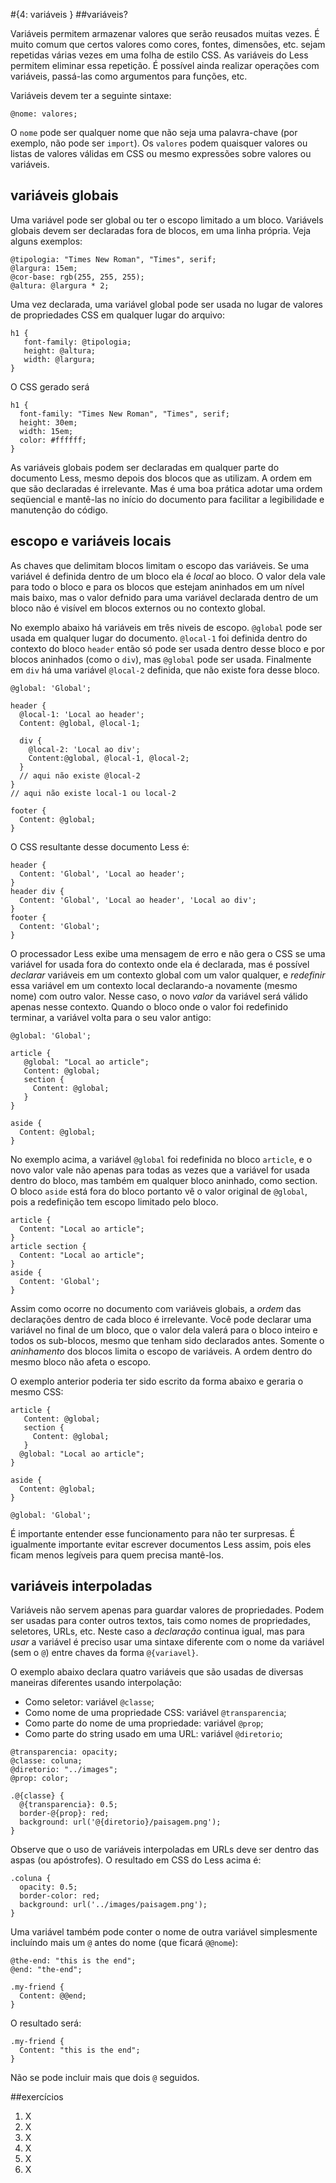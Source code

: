 #{4: variáveis }
##variáveis?

Variáveis permitem armazenar valores que serão reusados muitas vezes. É muito comum que certos valores como cores, fontes, dimensões, etc. sejam repetidas várias vezes em uma folha de estilo CSS. As variáveis do Less permitem eliminar essa repetição. É possível ainda realizar operações com variáveis, passá-las como argumentos para funções, etc.

Variáveis devem ter a seguinte sintaxe:

```
@nome: valores;
```

O `nome` pode ser qualquer nome que não seja uma palavra-chave (por exemplo, não pode ser `import`). Os `valores` podem quaisquer valores ou listas de valores válidas em CSS ou mesmo expressões sobre valores ou variáveis. 

## variáveis globais

Uma variável pode ser global ou ter o escopo limitado a um bloco. Variávels globais devem ser declaradas fora de blocos, em uma linha própria. Veja alguns exemplos:

```
@tipologia: "Times New Roman", "Times", serif;
@largura: 15em;
@cor-base: rgb(255, 255, 255);
@altura: @largura * 2;
```

Uma vez declarada, uma variável global pode ser usada no lugar de valores de propriedades CSS em qualquer lugar do arquivo:

```
h1 {
   font-family: @tipologia;
   height: @altura;
   width: @largura;
}
```

O CSS gerado será

```
h1 {
  font-family: "Times New Roman", "Times", serif;
  height: 30em;
  width: 15em;
  color: #ffffff;
}
```

As variáveis globais podem ser declaradas em qualquer parte do documento Less, mesmo depois dos blocos que as utilizam. A ordem em que são declaradas é irrelevante. Mas é uma boa prática adotar uma ordem seqüencial e mantê-las no início do documento para facilitar a legibilidade e manutenção do código.

## escopo e variáveis locais
As chaves que delimitam blocos limitam o escopo das variáveis. Se uma variável é definida dentro de um bloco ela é *local* ao bloco. O valor dela vale para todo o bloco e para os blocos que estejam aninhados em um nível mais baixo, mas o valor defnido para uma variável declarada dentro de um bloco não é visível em blocos externos ou no contexto global.

No exemplo abaixo há variáveis em três niveis de escopo. `@global` pode ser usada em qualquer lugar do documento. `@local-1` foi definida dentro do contexto do bloco `header` então só pode ser usada dentro desse bloco e por blocos aninhados (como o `div`), mas `@global` pode ser usada. Finalmente em `div` há uma variável `@local-2` definida, que não existe fora desse bloco.

```
@global: 'Global';

header {
  @local-1: 'Local ao header';
  Content: @global, @local-1;

  div {
    @local-2: 'Local ao div';
    Content:@global, @local-1, @local-2;
  }
  // aqui não existe @local-2
}
// aqui não existe local-1 ou local-2

footer {
  Content: @global;
}
```
O CSS resultante desse documento Less é:

```
header {
  Content: 'Global', 'Local ao header';
}
header div {
  Content: 'Global', 'Local ao header', 'Local ao div';
}
footer {
  Content: 'Global';
}
```

O processador Less exibe uma mensagem de erro e não gera o CSS se uma variável for usada fora do contexto onde ela é declarada, mas é possível *declarar* variáveis em um contexto global com um valor qualquer, e *redefinir* essa variável em um contexto local declarando-a novamente (mesmo nome) com outro valor. Nesse caso, o novo *valor*  da variável será válido apenas nesse contexto. Quando o bloco onde o valor foi redefinido terminar, a variável volta para o seu valor antigo:

```
@global: 'Global';

article {
   @global: "Local ao article";
   Content: @global;
   section {
     Content: @global;
   }
}

aside {
  Content: @global;
}
```

No exemplo acima, a variável  `@global` foi redefinida no bloco `article`, e o novo valor vale não apenas para todas as vezes que a variável for usada dentro do bloco, mas também em qualquer bloco aninhado, como section. O bloco `aside` está fora do bloco portanto vê o valor original de `@global`, pois a redefinição tem escopo limitado pelo bloco.

```
article {
  Content: "Local ao article";
}
article section {
  Content: "Local ao article";
}
aside {
  Content: 'Global';
}
```

Assim como ocorre no documento com variáveis globais, a *ordem* das declarações dentro de cada bloco é irrelevante. Você pode declarar uma variável no final de um bloco, que o valor dela valerá para o bloco inteiro e todos os sub-blocos, mesmo que tenham sido declarados antes. Somente o *aninhamento* dos blocos limita o escopo de variáveis. A ordem dentro do mesmo bloco não afeta o escopo.

O exemplo anterior poderia ter sido escrito da forma abaixo e geraria o mesmo CSS:

```
article {
   Content: @global;
   section {
     Content: @global;
   }
  @global: "Local ao article";
}

aside {
  Content: @global;
}

@global: 'Global';
```

É importante entender esse funcionamento para não ter surpresas. É igualmente importante evitar escrever documentos Less assim, pois eles ficam menos legíveis para quem precisa mantê-los.

## variáveis interpoladas

Variáveis não servem apenas para guardar valores de propriedades. Podem ser usadas para conter outros textos, tais como nomes de propriedades, seletores, URLs, etc. Neste caso a *declaração* continua igual, mas para *usar* a variável é preciso usar uma sintaxe diferente com o nome da variável (sem o `@`) entre chaves da forma `@{variavel}`.

O exemplo abaixo declara quatro variáveis que são usadas de diversas maneiras diferentes usando interpolação:

- Como seletor: variável `@classe`;
- Como nome de uma propriedade CSS: variável `@transparencia`;
- Como parte do nome de uma propriedade: variável `@prop`;
- Como parte do string usado em uma URL: variável `@diretorio`;

```
@transparencia: opacity;
@classe: coluna;
@diretorio: "../images";
@prop: color;

.@{classe} {
  @{transparencia}: 0.5;
  border-@{prop}: red;
  background: url('@{diretorio}/paisagem.png');
}
```

Observe que o uso de variáveis interpoladas em URLs deve ser dentro das aspas (ou apóstrofes). O resultado em CSS do Less acima é:

```
.coluna {
  opacity: 0.5;
  border-color: red;
  background: url('../images/paisagem.png');
}
```

Uma variável também pode conter o nome de outra variável simplesmente incluíndo mais um `@` antes do nome (que ficará `@@nome`):

```
@the-end: "this is the end";
@end: "the-end";

.my-friend {
  Content: @@end;
}
```
O resultado será:
```
.my-friend {
  Content: "this is the end";
}
```

Não se pode incluir mais que dois `@` seguidos.

##exercícios
1. X
2. X
3. X
4. X
5. X
6. X